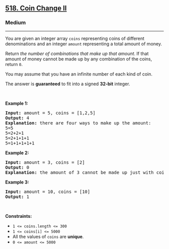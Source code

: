 <h2><a href="https://leetcode.com/problems/coin-change-ii/">518. Coin Change II</a></h2><h3>Medium</h3><hr><div style="user-select: auto;"><p style="user-select: auto;">You are given an integer array <code style="user-select: auto;">coins</code> representing coins of different denominations and an integer <code style="user-select: auto;">amount</code> representing a total amount of money.</p>

<p style="user-select: auto;">Return <em style="user-select: auto;">the number of combinations that make up that amount</em>. If that amount of money cannot be made up by any combination of the coins, return <code style="user-select: auto;">0</code>.</p>

<p style="user-select: auto;">You may assume that you have an infinite number of each kind of coin.</p>

<p style="user-select: auto;">The answer is <strong style="user-select: auto;">guaranteed</strong> to fit into a signed <strong style="user-select: auto;">32-bit</strong> integer.</p>

<p style="user-select: auto;">&nbsp;</p>
<p style="user-select: auto;"><strong class="example" style="user-select: auto;">Example 1:</strong></p>

<pre style="position: relative; user-select: auto;"><strong style="user-select: auto;">Input:</strong> amount = 5, coins = [1,2,5]
<strong style="user-select: auto;">Output:</strong> 4
<strong style="user-select: auto;">Explanation:</strong> there are four ways to make up the amount:
5=5
5=2+2+1
5=2+1+1+1
5=1+1+1+1+1
<div class="open_grepper_editor" title="Edit &amp; Save To Grepper" style="user-select: auto;"></div></pre>

<p style="user-select: auto;"><strong class="example" style="user-select: auto;">Example 2:</strong></p>

<pre style="position: relative; user-select: auto;"><strong style="user-select: auto;">Input:</strong> amount = 3, coins = [2]
<strong style="user-select: auto;">Output:</strong> 0
<strong style="user-select: auto;">Explanation:</strong> the amount of 3 cannot be made up just with coins of 2.
<div class="open_grepper_editor" title="Edit &amp; Save To Grepper" style="user-select: auto;"></div></pre>

<p style="user-select: auto;"><strong class="example" style="user-select: auto;">Example 3:</strong></p>

<pre style="position: relative; user-select: auto;"><strong style="user-select: auto;">Input:</strong> amount = 10, coins = [10]
<strong style="user-select: auto;">Output:</strong> 1
<div class="open_grepper_editor" title="Edit &amp; Save To Grepper" style="user-select: auto;"></div></pre>

<p style="user-select: auto;">&nbsp;</p>
<p style="user-select: auto;"><strong style="user-select: auto;">Constraints:</strong></p>

<ul style="user-select: auto;">
	<li style="user-select: auto;"><code style="user-select: auto;">1 &lt;= coins.length &lt;= 300</code></li>
	<li style="user-select: auto;"><code style="user-select: auto;">1 &lt;= coins[i] &lt;= 5000</code></li>
	<li style="user-select: auto;">All the values of <code style="user-select: auto;">coins</code> are <strong style="user-select: auto;">unique</strong>.</li>
	<li style="user-select: auto;"><code style="user-select: auto;">0 &lt;= amount &lt;= 5000</code></li>
</ul>
</div>